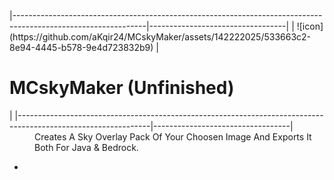 <div>

</div>
  |---------------------------------------------------------------------------------------------------------------|----------------------------------|
  |   <a>![icon](https://github.com/aKqir24/MCskyMaker/assets/142222025/533663c2-8e94-4445-b578-9e4d723832b9)</a> | <h1>MCskyMaker (Unfinished)</h1> |
  |---------------------------------------------------------------------------------------------------------------|----------------------------------|
<dd>Creates A Sky Overlay Pack Of Your Choosen Image And Exports It Both For Java & Bedrock.</dd>
<ul>
  <li></li>
</ul>
